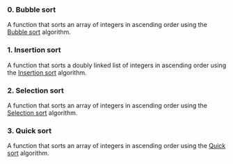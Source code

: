 ### 0. Bubble sort
 A function that sorts an array of integers in ascending order using the [Bubble sort](https://intranet.hbtn.io/rltoken/vuBBaMf3PqMIIgbEnQKKjQ "Bubble sort") algorithm.
### 1. Insertion sort
A function that sorts a doubly linked list of integers in ascending order using the [Insertion sort](https://intranet.hbtn.io/rltoken/eHPxxU6P0buvh6LvGVENaA "Insertion sort") algorithm.
### 2. Selection sort
A function that sorts an array of integers in ascending order using the [Selection sort](https://intranet.hbtn.io/rltoken/n66o_rTKeIhXFIoFd4rOEw "Selection sort") algorithm.
### 3. Quick sort
A function that sorts an array of integers in ascending order using the [Quick sort](https://intranet.hbtn.io/rltoken/TLzSgclv_4f6mXzElz3x3w "Quick sort") algorithm.
